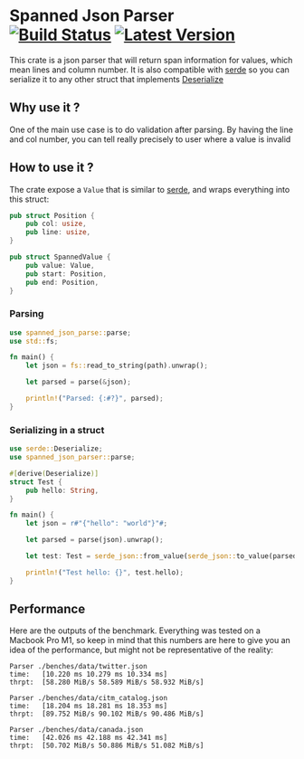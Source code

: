 # Spanned Json Parser &emsp; [![Build Status]][actions] [![Latest Version]][crates.io]

[Build Status]: https://img.shields.io/github/actions/workflow/status/julesguesnon/spanned-json-parser/rust.yml?branch=main
[actions]: https://github.com/julesguesnon/spanned-json-parser/actions?query=branch%3Amain
[crates.io]: https://crates.io/crates/spanned_json_parser
[Latest Version]: https://img.shields.io/crates/v/spanned_json_parser.svg

This crate is a json parser that will return span information for values, which mean lines and column number. It is also compatible with [serde](https://serde.rs/) so you can serialize it to any other struct that implements [Deserialize](https://docs.rs/serde/latest/serde/de/trait.Deserialize.html)

## Why use it ?

One of the main use case is to do validation after parsing. By having the line and col number, you can tell really precisely to user where a value is invalid

## How to use it ?

The crate expose a `Value` that is similar to [serde](https://docs.rs/serde_json/latest/serde_json/value/enum.Value.html), and wraps everything into this struct:

```rust
pub struct Position {
    pub col: usize,
    pub line: usize,
}

pub struct SpannedValue {
    pub value: Value,
    pub start: Position,
    pub end: Position,
}
```

### Parsing

```rust
use spanned_json_parse::parse;
use std::fs;

fn main() {
    let json = fs::read_to_string(path).unwrap();

    let parsed = parse(&json);

    println!("Parsed: {:#?}", parsed);
}
```

### Serializing in a struct

```rust
use serde::Deserialize;
use spanned_json_parser::parse;

#[derive(Deserialize)]
struct Test {
    pub hello: String,
}

fn main() {
    let json = r#"{"hello": "world"}"#;

    let parsed = parse(json).unwrap();

    let test: Test = serde_json::from_value(serde_json::to_value(parsed).unwrap()).unwrap();

    println!("Test hello: {}", test.hello);
}
```

## Performance

Here are the outputs of the benchmark. Everything was tested on a Macbook Pro M1, so keep in mind that this numbers are here to give you an idea of the performance, but might not be representative of the reality:

```
Parser ./benches/data/twitter.json
time:   [10.220 ms 10.279 ms 10.334 ms]
thrpt:  [58.280 MiB/s 58.589 MiB/s 58.932 MiB/s]

Parser ./benches/data/citm_catalog.json
time:   [18.204 ms 18.281 ms 18.353 ms]
thrpt:  [89.752 MiB/s 90.102 MiB/s 90.486 MiB/s]

Parser ./benches/data/canada.json
time:   [42.026 ms 42.188 ms 42.341 ms]
thrpt:  [50.702 MiB/s 50.886 MiB/s 51.082 MiB/s]
```

